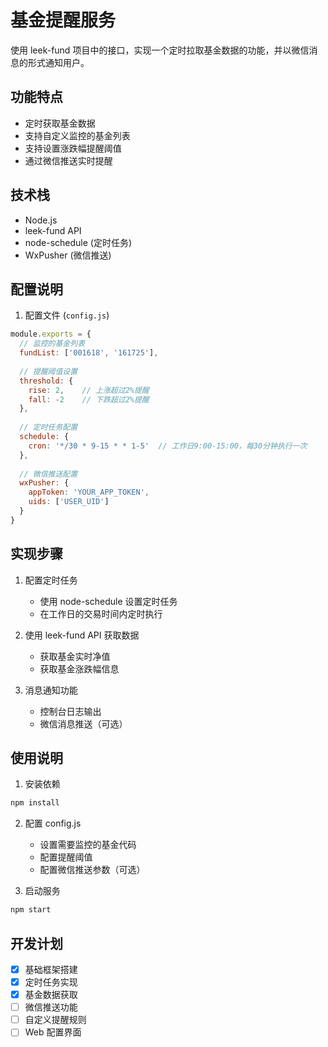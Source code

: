 # 基金提醒服务

使用 leek-fund 项目中的接口，实现一个定时拉取基金数据的功能，并以微信消息的形式通知用户。

## 功能特点

- 定时获取基金数据
- 支持自定义监控的基金列表
- 支持设置涨跌幅提醒阈值
- 通过微信推送实时提醒

## 技术栈

- Node.js
- leek-fund API
- node-schedule (定时任务)
- WxPusher (微信推送)

## 配置说明

1. 配置文件 (`config.js`)
```javascript
module.exports = {
  // 监控的基金列表
  fundList: ['001618', '161725'],
  
  // 提醒阈值设置
  threshold: {
    rise: 2,    // 上涨超过2%提醒
    fall: -2    // 下跌超过2%提醒
  },
  
  // 定时任务配置
  schedule: {
    cron: '*/30 * 9-15 * * 1-5'  // 工作日9:00-15:00，每30分钟执行一次
  },
  
  // 微信推送配置
  wxPusher: {
    appToken: 'YOUR_APP_TOKEN',
    uids: ['USER_UID']
  }
}
```

## 实现步骤

1. 配置定时任务
   - 使用 node-schedule 设置定时任务
   - 在工作日的交易时间内定时执行

2. 使用 leek-fund API 获取数据
   - 获取基金实时净值
   - 获取基金涨跌幅信息

3. 消息通知功能
   - 控制台日志输出
   - 微信消息推送（可选）

## 使用说明

1. 安装依赖
```bash
npm install
```

2. 配置 config.js
   - 设置需要监控的基金代码
   - 配置提醒阈值
   - 配置微信推送参数（可选）

3. 启动服务
```bash
npm start
```

## 开发计划

- [x] 基础框架搭建
- [x] 定时任务实现
- [x] 基金数据获取
- [ ] 微信推送功能
- [ ] 自定义提醒规则
- [ ] Web 配置界面